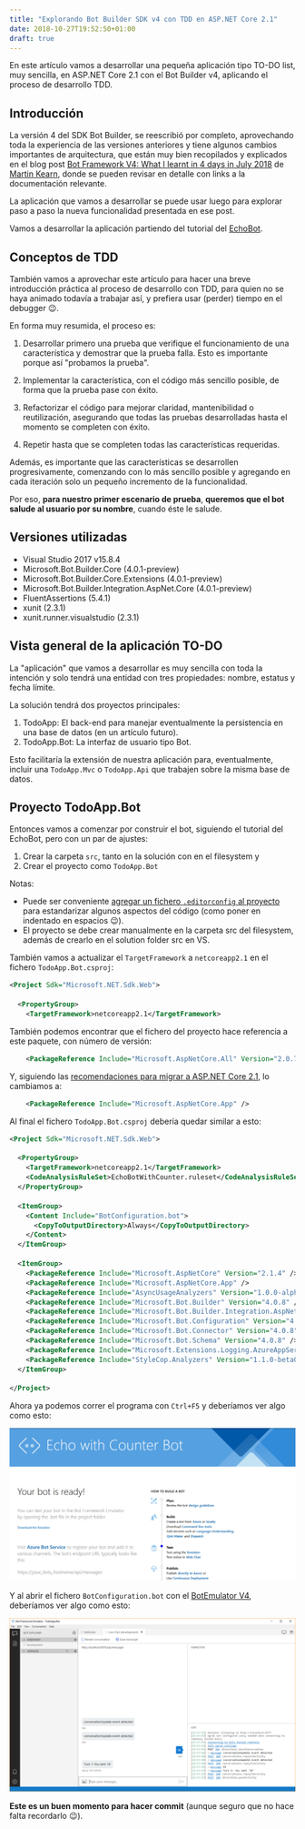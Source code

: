 ```yaml
---
title: "Explorando Bot Builder SDK v4 con TDD en ASP.NET Core 2.1"
date: 2018-10-27T19:52:50+01:00
draft: true
---
```

En este artículo vamos a desarrollar una pequeña aplicación tipo TO-DO list, muy sencilla, en ASP\.NET Core 2.1 con el Bot Builder v4, aplicando el proceso de desarrollo TDD.

## Introducción

La versión 4 del SDK Bot Builder, se reescribió por completo, aprovechando toda la experiencia de las versiones anteriores y tiene algunos cambios importantes de arquitectura, que están muy bien recopilados y explicados en el blog post [Bot Framework V4: What I learnt in 4 days in July 2018](https://blogs.msdn.microsoft.com/martinkearn/2018/07/17/bot-framework-v4-what-i-learnt-in-4-days-in-july-2018/) de [Martin Kearn](https://blogs.msdn.microsoft.com/martinkearn/), donde se pueden revisar en detalle con links a la documentación relevante.

La aplicación que vamos a desarrollar se puede usar luego para explorar paso a paso la nueva funcionalidad presentada en ese post.

Vamos a desarrollar la aplicación partiendo del tutorial del [EchoBot](https://docs.microsoft.com/azure/bot-service/dotnet/bot-builder-dotnet-sdk-quickstart?view=azure-bot-service-4.0).

## Conceptos de TDD

También vamos a aprovechar este artículo para hacer una breve introducción práctica al proceso de desarrollo con TDD, para quien no se haya animado todavía a trabajar así, y prefiera usar (perder) tiempo en el debugger 😉.

En forma muy resumida, el proceso es:

1. Desarrollar primero una prueba que verifique el funcionamiento de una característica y demostrar que la prueba falla. Esto es importante porque así "probamos la prueba".

2. Implementar la característica, con el código más sencillo posible, de forma que la prueba pase con éxito.

3. Refactorizar el código para mejorar claridad, mantenibilidad o reutilización, asegurando que todas las pruebas desarrolladas hasta el momento se completen con éxito.

4. Repetir hasta que se completen todas las características requeridas.

Además, es importante que las características se desarrollen progresivamente, comenzando con lo más sencillo posible y agregando en cada iteración solo un pequeño incremento de la funcionalidad.

Por eso, **para nuestro primer escenario de prueba**, **queremos que el bot salude al usuario por su nombre**, cuando éste le salude.

## Versiones utilizadas

- Visual Studio 2017 v15.8.4
- Microsoft.Bot.Builder.Core (4.0.1-preview)
- Microsoft.Bot.Builder.Core.Extensions (4.0.1-preview)
- Microsoft.Bot.Builder.Integration.AspNet.Core (4.0.1-preview)
- FluentAssertions (5.4.1)
- xunit (2.3.1)
- xunit.runner.visualstudio (2.3.1)

## Vista general de la aplicación TO-DO

La "aplicación" que vamos a desarrollar es muy sencilla con toda la intención y solo tendrá una entidad con tres propiedades: nombre, estatus y fecha límite.

La solución tendrá dos proyectos principales:

1. TodoApp: El back-end para manejar eventualmente la persistencia en una base de datos (en un artículo futuro).
2. TodoApp.Bot: La interfaz de usuario tipo Bot.

Esto facilitaría la extensión de nuestra aplicación para, eventualmente, incluir una `TodoApp.Mvc` o `TodoApp.Api` que trabajen sobre la misma base de datos.

## Proyecto TodoApp.Bot

Entonces vamos a comenzar por construir el bot, siguiendo el tutorial del EchoBot, pero con un par de ajustes:

1. Crear la carpeta `src`, tanto en la solución con en el filesystem y
2. Crear el proyecto como `TodoApp.Bot`

Notas:

- Puede ser conveniente [agregar un fichero `.editorconfig` al proyecto](https://docs.microsoft.com/visualstudio/ide/create-portable-custom-editor-options?view=vs-2017) para estandarizar algunos aspectos del código (como poner en indentado en espacios 😉).
- El proyecto se debe crear manualmente en la carpeta src del filesystem, además de crearlo en el solution folder src en VS.

También vamos a actualizar el `TargetFramework` a `netcoreapp2.1` en el fichero `TodoApp.Bot.csproj`:

```xml
<Project Sdk="Microsoft.NET.Sdk.Web">

  <PropertyGroup>
    <TargetFramework>netcoreapp2.1</TargetFramework>
```

También podemos encontrar que el fichero del proyecto hace referencia a este paquete, con número de versión:

```xml
    <PackageReference Include="Microsoft.AspNetCore.All" Version="2.0.7" />
```

Y, siguiendo las [recomendaciones para migrar a ASP.NET Core 2.1](https://docs.microsoft.com/aspnet/core/migration/20_21?view=aspnetcore-2.1), lo cambiamos a:

```xml
    <PackageReference Include="Microsoft.AspNetCore.App" />
```

Al final el fichero `TodoApp.Bot.csproj` debería quedar similar a esto:

```xml
<Project Sdk="Microsoft.NET.Sdk.Web">

  <PropertyGroup>
    <TargetFramework>netcoreapp2.1</TargetFramework>
    <CodeAnalysisRuleSet>EchoBotWithCounter.ruleset</CodeAnalysisRuleSet>
  </PropertyGroup>

  <ItemGroup>
    <Content Include="BotConfiguration.bot">
      <CopyToOutputDirectory>Always</CopyToOutputDirectory>
    </Content>
  </ItemGroup>

  <ItemGroup>
    <PackageReference Include="Microsoft.AspNetCore" Version="2.1.4" />
    <PackageReference Include="Microsoft.AspNetCore.App" />
    <PackageReference Include="AsyncUsageAnalyzers" Version="1.0.0-alpha003" PrivateAssets="all" />
    <PackageReference Include="Microsoft.Bot.Builder" Version="4.0.8" />
    <PackageReference Include="Microsoft.Bot.Builder.Integration.AspNet.Core" Version="4.0.8" />
    <PackageReference Include="Microsoft.Bot.Configuration" Version="4.0.8" />
    <PackageReference Include="Microsoft.Bot.Connector" Version="4.0.8" />
    <PackageReference Include="Microsoft.Bot.Schema" Version="4.0.8" />
    <PackageReference Include="Microsoft.Extensions.Logging.AzureAppServices" Version="2.1.1" />
    <PackageReference Include="StyleCop.Analyzers" Version="1.1.0-beta009" PrivateAssets="all" />
  </ItemGroup>

</Project>
```

Ahora ya podemos correr el programa con `Ctrl+F5` y deberíamos ver algo como esto:

![](initial-bot-view.png)

Y al abrir el fichero `BotConfiguration.bot` con el [BotEmulator V4](https://github.com/Microsoft/BotFramework-Emulator), deberíamos ver algo como esto:

![](echo-bot-in-bot-emulator.png)

**Este es un buen momento para hacer commit** (aunque seguro que no hace falta recordarlo 😉).
